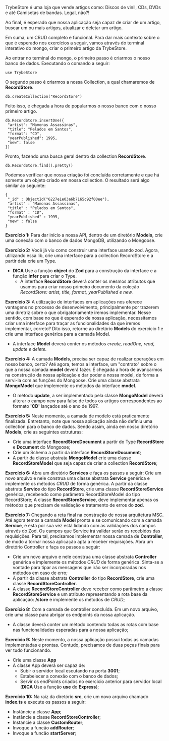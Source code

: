 TrybeStore é uma loja que vende artigos como: Discos de vinil, CDs, DVDs e até Camisetas de bandas. Legal, não?!

Ao final, é esperado que nossa aplicação seja capaz de criar de um artigo, buscar um ou mais artigos, atualizar e deletar um artigo.

Em suma, um CRUD completo e funcional. Para dar mais contexto sobre o que é esperado nos exercícios a seguir, vamos através do terminal interativo do mongo, criar o primeiro artigo da TrybeStore.

Ao entrar no terminal do mongo, o primeiro passo é criarmos o nosso banco de dados.
Executando o comando a seguir:

`use TrybeStore`

O segundo passo é criarmos a nossa Collection, a qual chamaremos de **RecordStore**.

`db.createCollection("RecordStore")`

Feito isso, é chegada a hora de popularmos o nosso banco com o nosso primeiro artigo.

```
db.RecordStore.insertOne({
 "artist": "Mamonas Assassinas",
 "title": "Pelados em Santos",
 "format": "CD",
 "yearPublished": 1995,
 "new": false
})
```

Pronto, fazendo uma busca geral dentro da collection **RecordStore**.

`db.RecordStore.find().pretty()`

Podemos verificar que nossa criação foi concluída corretamente e que há somente um objeto criado em nossa collection. O resultado será algo similar ao seguinte:

```
{
 "_id" : ObjectId("6227e1e03a6b7165c92f00ee"),
 "artist" : "Mamonas Assassinas",
 "title" : "Pelados em Santos",
 "format" : "CD",
 "yearPublished" : 1995,
 "new" : false
}
```

**Exercício 1:** Para dar início a nossa API, dentro de um diretório **Models**, crie uma conexão com o banco de dados MongoDB, utilizando o Mongoose.

**Exercício 2:** Você já viu como construir uma interface usando zod. Agora, utilizando essa lib, crie uma interface para a collection RecordStore e a partir dela crie um Type.
* **DICA** Use a função **object** do **Zod** para a construção da interface e a função **infer** para criar o Type.
  * A interface **RecordStore** deverá conter os mesmos atributos que usamos para criar nosso primeiro documento da coleção *RecordStore: artist, title, format, yearPublished e new.*

**Exercício 3:** A utilização de interfaces em aplicações nos oferece vantagens no processo de desenvolvimento, principalmente por trazerem uma diretriz sobre o que obrigatoriamente iremos implementar. Nesse sentido, com base no que é esperado de nossa aplicação, necessitamos criar uma interface para traçar as funcionalidades da que iremos implementar, correto?
Dito isso, retorne ao diretório **Models** do exercício 1 e crie uma interface genérica para a camada Model.
* A interface **Model** deverá conter os métodos *create, readOne, read, update e delete.*

**Exercício 4:** A camada **Models**, precisa ser capaz de realizar operações em nosso banco, certo? Até agora, temos a interface, um "contrato" sobre o que a nossa camada **model** deverá fazer. É chegada a hora de avançarmos na construção da nossa aplicação e dar poder a nossa model, de forma a servi-la com as funções do Mongoose. Crie uma classe abstrata **MongoModel** que implemente os métodos da interface **model**.
* O método **update**, a ser implementado pela classe **MongoModel** deverá alterar o campo new para false de todos os artigos correspondentes ao formato **'CD'** lançados até o ano de 1997.

**Exercício 5:** Neste momento, a camada de modelo está praticamente finalizada. Entretanto, note que nossa aplicação ainda não definiu uma collection para o banco de dados. Sendo assim, ainda em nosso diretório **Models**, crie as seguintes estruturas:
* Crie uma interface **RecordStoreDocument** a partir do Type **RecordStore** e **Document** do Mongoose;
* Crie um Schema a partir da interface **RecordStoreDocument**;
* A partir da classe abstrata **MongoModel** crie uma classe **RecordStoreModel** que seja capaz de criar a collection **RecordStore**;

**Exercício 6:** Abra um diretório **Services** e faça os passos a seguir:
Crie um novo arquivo e nele construa uma classe abstrata **Service** genérica e implemente os métodos *CRUD* de forma genérica.
A partir da classe abstrata **Service** do tipo **RecordStore**, crie uma classe **RecordStoreService** genérica, recebendo como parâmetro RecordStoreModel do tipo RecordStore;
A classe **RecordStoreService**, deve implementar apenas os métodos que precisam de validação e tratamento de erros do **zod**.

**Exercício 7:** Chegando a reta final na construção de nossa arquitetura MSC. Até agora temos a camada **Model** pronta e se comunicando com a camada **Service**, e esta por sua vez está lidando com as validações dos campos através do Zod. Os campos que Service irá validar serão os recebidos das requisições. Para tal, precisamos implementar nossa camada de **Controller**, de modo a tornar nossa aplicação apta a receber requisições. Abra um diretório Controller e faça os passos a seguir:
* Crie um novo arquivo e nele construa uma classe abstrata **Controller** genérica e implemente os métodos *CRUD* de forma genérica. Sinta-se a vontade para tipar as mensagens que irão ser incorporadas nos métodos em caso de erro;
* A partir da classe abstrata **Controller** do tipo **RecordStore**, crie uma classe **RecordStoreController**.
* A classe **RecordStoreController** deve receber como parâmetro a classe **RecordStoreService** e um atributo representando a rota base da aplicação: **/store** e implemente os métodos de *CRUD*;

**Exercício 8:** Com a camada de controller concluída. Em um novo arquivo, crie uma classe para abrigar os endpoints da nossa aplicação.
* A classe deverá conter um método contendo todas as rotas com base nas funcionalidades esperadas para a nossa aplicação;

**Exercício 9:** Neste momento, a nossa aplicação possui todas as camadas implementadas e prontas. Contudo, precisamos de duas peças finais para ver tudo funcionando.
* Crie uma classe **App**
* A classe App deverá ser capaz de:
  * Subir o servidor local escutando na porta **3001**;
  * Estabelecer a conexão com o banco de dados;
  * Servir os endPoints criados no exercicio anterior para servidor local (**DICA** Use a função **use** do **Express**);

**Exercício 10:** Na raiz da diretório **src**, crie um novo arquivo chamado **index.ts** e execute os passos a seguir:
* Instâncie a classe **App**;
* Instâncie a classe **RecordStoreController**;
* Instancie a classe **CustomRouter**;
* Invoque a funcão **addRouter**;
* Invoque a funcão **startServer**;